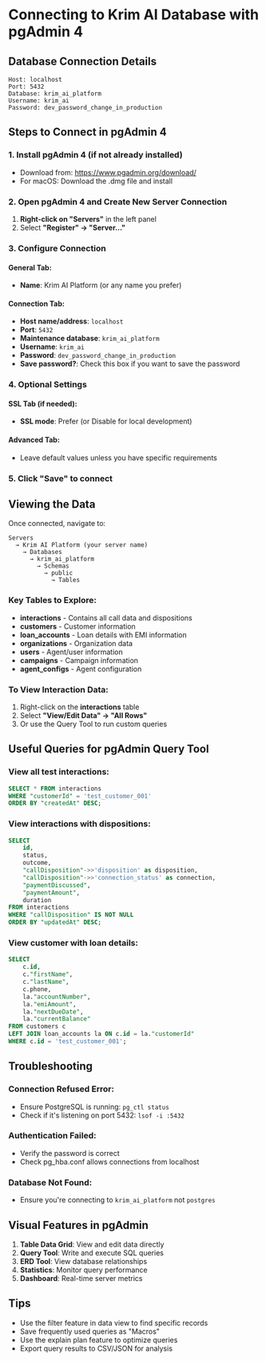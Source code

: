 # Connecting to Krim AI Database with pgAdmin 4

## Database Connection Details
```
Host: localhost
Port: 5432
Database: krim_ai_platform
Username: krim_ai
Password: dev_password_change_in_production
```

## Steps to Connect in pgAdmin 4

### 1. Install pgAdmin 4 (if not already installed)
- Download from: https://www.pgadmin.org/download/
- For macOS: Download the .dmg file and install

### 2. Open pgAdmin 4 and Create New Server Connection

1. **Right-click on "Servers"** in the left panel
2. Select **"Register" → "Server..."**

### 3. Configure Connection

#### General Tab:
- **Name**: Krim AI Platform (or any name you prefer)

#### Connection Tab:
- **Host name/address**: `localhost`
- **Port**: `5432`
- **Maintenance database**: `krim_ai_platform`
- **Username**: `krim_ai`
- **Password**: `dev_password_change_in_production`
- **Save password?**: Check this box if you want to save the password

### 4. Optional Settings

#### SSL Tab (if needed):
- **SSL mode**: Prefer (or Disable for local development)

#### Advanced Tab:
- Leave default values unless you have specific requirements

### 5. Click "Save" to connect

## Viewing the Data

Once connected, navigate to:
```
Servers 
  → Krim AI Platform (your server name)
    → Databases
      → krim_ai_platform
        → Schemas
          → public
            → Tables
```

### Key Tables to Explore:
- **interactions** - Contains all call data and dispositions
- **customers** - Customer information
- **loan_accounts** - Loan details with EMI information
- **organizations** - Organization data
- **users** - Agent/user information
- **campaigns** - Campaign information
- **agent_configs** - Agent configuration

### To View Interaction Data:
1. Right-click on the **interactions** table
2. Select **"View/Edit Data" → "All Rows"**
3. Or use the Query Tool to run custom queries

## Useful Queries for pgAdmin Query Tool

### View all test interactions:
```sql
SELECT * FROM interactions 
WHERE "customerId" = 'test_customer_001'
ORDER BY "createdAt" DESC;
```

### View interactions with dispositions:
```sql
SELECT 
    id,
    status,
    outcome,
    "callDisposition"->>'disposition' as disposition,
    "callDisposition"->>'connection_status' as connection,
    "paymentDiscussed",
    "paymentAmount",
    duration
FROM interactions 
WHERE "callDisposition" IS NOT NULL
ORDER BY "updatedAt" DESC;
```

### View customer with loan details:
```sql
SELECT 
    c.id,
    c."firstName",
    c."lastName",
    c.phone,
    la."accountNumber",
    la."emiAmount",
    la."nextDueDate",
    la."currentBalance"
FROM customers c
LEFT JOIN loan_accounts la ON c.id = la."customerId"
WHERE c.id = 'test_customer_001';
```

## Troubleshooting

### Connection Refused Error:
- Ensure PostgreSQL is running: `pg_ctl status`
- Check if it's listening on port 5432: `lsof -i :5432`

### Authentication Failed:
- Verify the password is correct
- Check pg_hba.conf allows connections from localhost

### Database Not Found:
- Ensure you're connecting to `krim_ai_platform` not `postgres`

## Visual Features in pgAdmin

1. **Table Data Grid**: View and edit data directly
2. **Query Tool**: Write and execute SQL queries
3. **ERD Tool**: View database relationships
4. **Statistics**: Monitor query performance
5. **Dashboard**: Real-time server metrics

## Tips
- Use the filter feature in data view to find specific records
- Save frequently used queries as "Macros"
- Use the explain plan feature to optimize queries
- Export query results to CSV/JSON for analysis